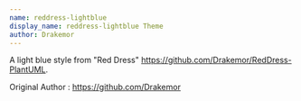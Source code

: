 ```yaml
---
name: reddress-lightblue
display_name: reddress-lightblue Theme
author: Drakemor
---
```

A light blue style from "Red Dress" https://github.com/Drakemor/RedDress-PlantUML.

Original Author
: https://github.com/Drakemor
